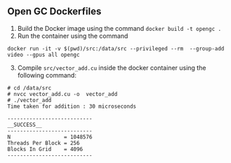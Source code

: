 ## Open GC Dockerfiles

1. Build the Docker image using the command `docker build -t opengc .`
2. Run the container using the command 
```
docker run -it -v $(pwd)/src:/data/src --privileged --rm  --group-add video --gpus all opengc
```
3. Compile `src/vector_add.cu` inside the docker container using the following command:
```
# cd /data/src
# nvcc vector_add.cu -o  vector_add
# ./vector_add
Time taken for addition : 30 microseconds

---------------------------
__SUCCESS__
---------------------------
N                 = 1048576
Threads Per Block = 256
Blocks In Grid    = 4096
---------------------------
```

